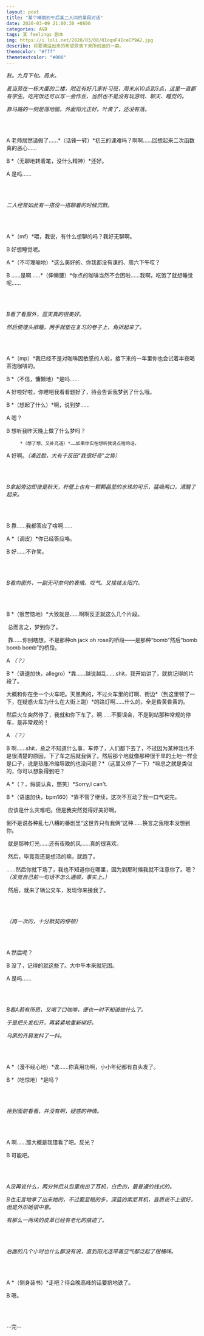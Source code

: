 ```yaml
---
layout: post
title: "某个晴朗的午后某二人间的某段对话"
date: 2020-03-09 21:00:30 +0800
categories: A&B
tags: 某 feelings 剧本
img: https://i.loli.net/2020/03/08/8IoqnF4EceCP9A2.jpg
describe: 将要满溢出来的希望跌落下来所创造的一幕。
themecolor: "#fff"
themetextcolor: "#000"
---
```


*秋。九月下旬。周末。*

*麦当劳在一栋大厦的二楼，附近有好几家补习班，周末从10点到3点，这里一直都有学生。吃完饭还可以写一会作业，当然也不是没有玩游戏、聊天、睡觉的。*

*靠马路的一侧是落地窗。外面阳光正好。叶黄了，还没有落。*

<br><br>

A		 老师居然请假了……*（话锋一转）*初三的课难吗？啊啊……回想起来二次函数真的恶心……

B		 *（无聊地转着笔，没什么精神）*还好。

A		 是吗……

<br><br>

*二人经常如此有一搭没一搭聊着的时候沉默。*

<br><br>

A		 *（mf）*喂，我说，有什么想聊的吗？我好无聊啊。

B		 好想睡觉呢。

A		 *（不可理喻地）*这么美好的、你我都没有课的、周六下午哎？

B		 ……是啊……*（伸懒腰）*你点的咖啡当然不会困啦……我啊，吃饱了就想睡觉呢……

<br><br>

*B看了看窗外，蓝天真的很美好。*

*然后便埋头欲睡，两手就垫在复习的卷子上，角折起来了。*

<br><br>

A		 *（mp）*我已经不是对咖啡因敏感的人啦，接下来的一年里你也会试着半夜喝茶泡咖啡的。

B		 *（不信，慵懒地）*是吗……

A		 好啦好啦，你睡吧我看看题好了，待会告诉我梦到了什么哦。

B		 *（想起了什么）*啊，说到梦……

A		 嗯？

B		 想听我昨天晚上做了什么梦吗？

  		 *（想了想，又补充道）*……如果你实在想听我说点啥的话。

A		 好啊。*（凑近脸，大有千反田“我很好奇”之势）*

<br><br>

*B拿起旁边即使是秋天，杯壁上也有一颗颗晶莹的水珠的可乐，猛吸两口，清醒了起来。*

<br><br>

B		 靠……我都答应了啥啊……

A		 *（调皮）*你已经答应咯。

B		 好……不许笑。

<br><br>

*B看向窗外，一副无可奈何的表情。叹气。又揉揉太阳穴。*

<br><br>

B		 *（很苦恼地）*大致就是……啊啊反正就这么几个片段。

​		   总而言之，梦到你了。

​		   靠……你别瞎想，不是那种oh jack oh rose的桥段——是那种“bomb”然后“bomb bomb bomb”的桥段。

A		  *（？）*

B		  *（语速加快，allegro）*靠……越说越乱……shit，我开始讲了，就挑记得的片段了。

​		    大概和你在坐一个火车吧。天黑黑的，不过火车里的灯啊、街边*（到这里顿了一下，在疑惑火车为什么在大街上跑）*的路灯啊……什么的，全是昏黄昏黄的。

​		     然后火车突然停了，我就和你下车了。啊……不要误会，不是到站那种常规的停车，是非常规的！

A		 *（？）*

B		 啊……shit，总之不知道什么事，车停了，人们都下去了，不过因为某种我也不是很清楚的原因，下了车之后就我俩了。然后那个地就像那种很干旱的土地一样全是口子，说是热胀冷缩导致的也没问题？*（这里又停了一下）*嘛总之就是类似的，你可以想象得到吧？

A		 *（？，假装认真，憋笑）*Sorry,I can't.

B		 *（语速加快，bpm160）*靠不管了继续，这次不互动了我一口气说完。

​		    应该是什么灾难吧。但是我突然觉得好美好啊。

​		    倒不是说各种乱七八糟的番剧里“这世界只有我俩”这种……换言之我根本没想到你。

​		    就是那种灯光……还有夜晚的风……真的很喜欢。

​		    然后，毕竟我还是想活的嘛，就跑了。

​		    ……然后你就下场了，我也不知道你在哪里，因为到那时候我就不注意你了。嗯？*（发觉自己前一句话不怎么通顺，事实上。）*

​		    然后，就来了辆公交车，发现你来接我了。

<br><br>

*（再一次的，十分默契的停顿）*

<br><br>

A		 然后呢？

B		 没了，记得的就这些了。大中午本来就犯困。

A		 是吗……

<br><br>

*B看A若有所思，又喝了口咖啡，便也一时不知道做什么了。*

*于是把头发松开，再紧紧地重新绑好。*

*乌黑的齐肩发抖了一抖。*

<br><br>

A		 *（漫不经心地）*诶……你真用功啊，小小年纪都有白头发了。

B		 *（吃惊地）*是吗？

<br><br>

*挽到面前看看，并没有啊，疑惑的神情。*

<br><br>

A		 啊……那大概是我错看了吧。反光？

B		 可能吧。

<br><br>

*A没再说什么，两分钟后从包里掏出了耳机，白色的，最普通的线式的。*

*B也无言地拿了出来她的，不过要显眼的多，深蓝的索尼耳机，音质说不上很好，但是外形她很中意。*

*有那么一两块的皮革已经有老化的痕迹了。*

<br><br>

*后面的几个小时也什么都没有说，直到阳光连带着空气都泛起了柑橘味。*

<br><br>

A		 *（侧身装书）*走吧？待会晚高峰的话要挤地铁了。

B		 嗯。

<br><br>

--完--

















